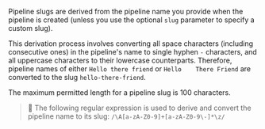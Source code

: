 Pipeline slugs are derived from the pipeline name you provide when the pipeline is created (unless you use the optional `slug` parameter to specify a custom slug).

This derivation process involves converting all space characters (including consecutive ones) in the pipeline's name to single hyphen `-` characters, and all uppercase characters to their lowercase counterparts. Therefore, pipeline names of either `Hello there friend` or `Hello    There Friend` are converted to the slug `hello-there-friend`.

The maximum permitted length for a pipeline slug is 100 characters.

> 📘
> The following regular expression is used to derive and convert the pipeline name to its slug:
> `/\A[a-zA-Z0-9]+[a-zA-Z0-9\-]*\z/`
